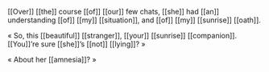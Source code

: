 [[Over]] [[the]] course [[of]] [[our]] few chats, [[she]] had [[an]] understanding [[of]] [[my]] [[situation]], and [[of]] [[my]] [[sunrise]] [[oath]].

« So, this [[beautiful]] [[stranger]], [[your]] [[sunrise]] [[companion]]. [[You]]’re sure [[she]]’s [[not]] [[lying]]? »

« About her [[amnesia]]? »